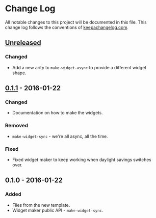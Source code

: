 # Change Log
All notable changes to this project will be documented in this file. This change log follows the conventions of [keepachangelog.com](http://keepachangelog.com/).

## [Unreleased][unreleased]
### Changed
- Add a new arity to `make-widget-async` to provide a different widget shape.

## [0.1.1] - 2016-01-22
### Changed
- Documentation on how to make the widgets.

### Removed
- `make-widget-sync` - we're all async, all the time.

### Fixed
- Fixed widget maker to keep working when daylight savings switches over.

## 0.1.0 - 2016-01-22
### Added
- Files from the new template.
- Widget maker public API - `make-widget-sync`.

[unreleased]: https://github.com/your-name/clj-git/compare/0.1.1...HEAD
[0.1.1]: https://github.com/your-name/clj-git/compare/0.1.0...0.1.1
